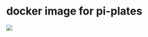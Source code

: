 # docker image for pi-plates

[<img src="https://i1.wp.com/pi-plates.com/wp-content/uploads/2014/08/3D-ppLogoII-xxX150.jpg?w=429&ssl=1">](https://pi-plates.com/)

